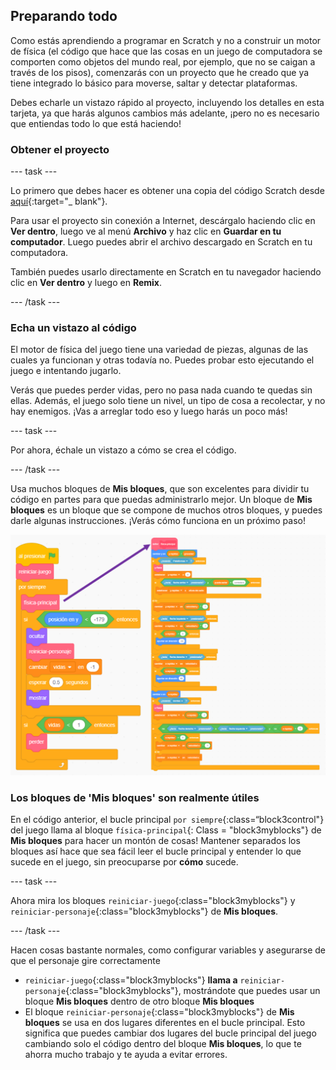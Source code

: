 ## Preparando todo

Como estás aprendiendo a programar en Scratch y no a construir un motor de física (el código que hace que las cosas en un juego de computadora se comporten como objetos del mundo real, por ejemplo, que no se caigan a través de los pisos), comenzarás con un proyecto que he creado que ya tiene integrado lo básico para moverse, saltar y detectar plataformas.

Debes echarle un vistazo rápido al proyecto, incluyendo los detalles en esta tarjeta, ya que harás algunos cambios más adelante, ¡pero no es necesario que entiendas todo lo que está haciendo!

### Obtener el proyecto

\--- task \---

Lo primero que debes hacer es obtener una copia del código Scratch desde [aquí](https://scratch.mit.edu/projects/454114430){:target="_ blank"}.

Para usar el proyecto sin conexión a Internet, descárgalo haciendo clic en **Ver dentro**, luego ve al menú **Archivo** y haz clic en **Guardar en tu computador**. Luego puedes abrir el archivo descargado en Scratch en tu computadora.

También puedes usarlo directamente en Scratch en tu navegador haciendo clic en **Ver dentro** y luego en **Remix**.

\--- /task \---

### Echa un vistazo al código

El motor de física del juego tiene una variedad de piezas, algunas de las cuales ya funcionan y otras todavía no. Puedes probar esto ejecutando el juego e intentando jugarlo.

Verás que puedes perder vidas, pero no pasa nada cuando te quedas sin ellas. Además, el juego solo tiene un nivel, un tipo de cosa a recolectar, y no hay enemigos. ¡Vas a arreglar todo eso y luego harás un poco más!

\--- task \---

Por ahora, échale un vistazo a cómo se crea el código.

\--- /task \---

Usa muchos bloques de **Mis bloques**, que son excelentes para dividir tu código en partes para que puedas administrarlo mejor. Un bloque de **Mis bloques** es un bloque que se compone de muchos otros bloques, y puedes darle algunas instrucciones. ¡Verás cómo funciona en un próximo paso!

![](images/setup2and3.png)

### Los bloques de 'Mis bloques' son realmente útiles

En el código anterior, el bucle principal `por siempre`{:class=“block3control"} del juego llama al bloque `física-principal`{: Class = "block3myblocks"} de **Mis bloques** para hacer un montón de cosas! Mantener separados los bloques así hace que sea fácil leer el bucle principal y entender lo que sucede en el juego, sin preocuparse por **cómo** sucede.

\--- task \---

Ahora mira los bloques `reiniciar-juego`{:class="block3myblocks"} y `reiniciar-personaje`{:class="block3myblocks"} de **Mis bloques**.

\--- /task \---

Hacen cosas bastante normales, como configurar variables y asegurarse de que el personaje gire correctamente

- `reiniciar-juego`{:class="block3myblocks"} **llama a** `reiniciar-personaje`{:class="block3myblocks"}, mostrándote que puedes usar un bloque **Mis bloques** dentro de otro bloque **Mis bloques**
- El bloque `reiniciar-personaje`{:class="block3myblocks"} de **Mis bloques** se usa en dos lugares diferentes en el bucle principal. Esto significa que puedes cambiar dos lugares del bucle principal del juego cambiando solo el código dentro del bloque **Mis bloques**, lo que te ahorra mucho trabajo y te ayuda a evitar errores.